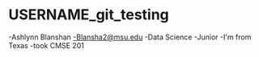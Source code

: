 # USERNAME_git_testing

-Ashlynn Blanshan
-Blansha2@msu.edu
-Data Science
-Junior
-I'm from Texas
-took CMSE 201
